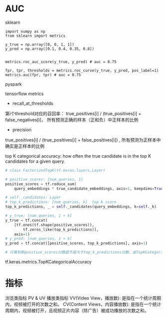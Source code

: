 
# AUC

sklearn
```
import numpy as np
from sklearn import metrics

y_true = np.array([0, 0, 1, 1])
y_pred = np.array([0.1, 0.4, 0.35, 0.8])


metrics.roc_auc_score(y_true, y_pred) # auc = 0.75

fpr, tpr, thresholds = metrics.roc_curve(y_true, y_pred, pos_label=1)
metrics.auc(fpr, tpr) # auc = 0.75
```

pyspark



tensorflow metrics

- recall_at_thresholds 

第i个threshold对应的召回率： true_positives[i] / (true_positives[i] + false_negatives[i]， 所有预测正确的样本（正和负）中正样本的比例


- precision

true_positives[i] / (true_positives[i] + false_positives[i]) , 所有预测为正样本中确实是正样本的比例


top K categorical accuracy: how often the true candidate is in the top K candidates for a given query.


```python
# class FactorizedTopK(tf.keras.layers.Layer)

# positive_scores: [num_queries, 1]
positive_scores = tf.reduce_sum(
    query_embeddings * true_candidate_embeddings, axis=1, keepdims=True)

# self._candidates: Layer
# top_k_predictions: [num_queries, k]  top k score
top_k_predictions, _ = self._candidates(query_embeddings, k=self._k)

# y_true: [num_queries, 1 + k]
y_true = tf.concat(
    [tf.ones(tf.shape(positive_scores)),
        tf.zeros_like(top_k_predictions)],
    axis=1)
# y_pred: [num_queries, 1 + k]
y_pred = tf.concat([positive_scores, top_k_predictions], axis=1)

# 只需判断positive_scores分数是不是大于top_k_predictions分数，由TopKCategoricalAccuracy完成
```

tf.keras.metrics.TopKCategoricalAccuracy


# 指标

浏览类指标
PV & UV
播放类指标
VV(Video View，播放数): 是指在一个统计周期内，视频被打开的次数之和。
CV(Content Views，内容播放数): 是指在一个统计周期内，视频被打开，且视频正片内容（除广告）被成功播放的次数之和。